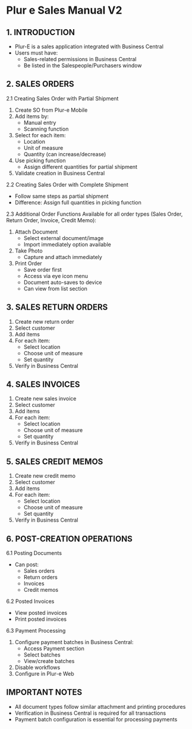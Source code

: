 # Plur e Sales Manual V2

## 1. INTRODUCTION
- Plur-E is a sales application integrated with Business Central
- Users must have:
  - Sales-related permissions in Business Central
  - Be listed in the Salespeople/Purchasers window

## 2. SALES ORDERS

2.1 Creating Sales Order with Partial Shipment
1. Create SO from Plur-e Mobile
2. Add items by:
   - Manual entry
   - Scanning function
3. Select for each item:
   - Location
   - Unit of measure
   - Quantity (can increase/decrease)
4. Use picking function
   - Assign different quantities for partial shipment
5. Validate creation in Business Central

2.2 Creating Sales Order with Complete Shipment
- Follow same steps as partial shipment
- Difference: Assign full quantities in picking function

2.3 Additional Order Functions
Available for all order types (Sales Order, Return Order, Invoice, Credit Memo):
1. Attach Document
   - Select external document/image
   - Import immediately option available
2. Take Photo
   - Capture and attach immediately
3. Print Order
   - Save order first
   - Access via eye icon menu
   - Document auto-saves to device
   - Can view from list section

## 3. SALES RETURN ORDERS
1. Create new return order
2. Select customer
3. Add items
4. For each item:
   - Select location
   - Choose unit of measure
   - Set quantity
5. Verify in Business Central

## 4. SALES INVOICES
1. Create new sales invoice
2. Select customer
3. Add items
4. For each item:
   - Select location
   - Choose unit of measure
   - Set quantity
5. Verify in Business Central

## 5. SALES CREDIT MEMOS
1. Create new credit memo
2. Select customer
3. Add items
4. For each item:
   - Select location
   - Choose unit of measure
   - Set quantity
5. Verify in Business Central

## 6. POST-CREATION OPERATIONS

6.1 Posting Documents
- Can post:
  - Sales orders
  - Return orders
  - Invoices
  - Credit memos

6.2 Posted Invoices
- View posted invoices
- Print posted invoices

6.3 Payment Processing
1. Configure payment batches in Business Central:
   - Access Payment section
   - Select batches
   - View/create batches
2. Disable workflows
3. Configure in Plur-e Web

## IMPORTANT NOTES
- All document types follow similar attachment and printing procedures
- Verification in Business Central is required for all transactions
- Payment batch configuration is essential for processing payments
